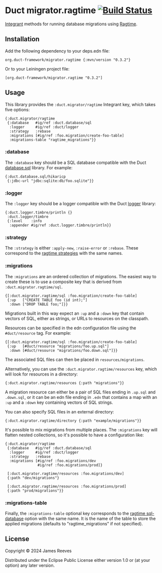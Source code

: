 # Duct migrator.ragtime [![Build Status](https://github.com/duct-framework/migrator.ragtime/actions/workflows/test.yml/badge.svg)](https://github.com/duct-framework/migrator.ragtime/actions/workflows/test.yml)

[Integrant][] methods for running database migrations using
[Ragtime][].

[integrant]: https://github.com/weavejester/integrant
[ragtime]:   https://github.com/weavejester/ragtime

## Installation

Add the following dependency to your deps.edn file:

    org.duct-framework/migrator.ragtime {:mvn/version "0.3.2"}

Or to your Leiningen project file:

    [org.duct-framework/migrator.ragtime "0.3.2"]

## Usage

This library provides the `:duct.migrator/ragtime` Integrant key,
which takes five options:

```edn
{:duct.migrator/ragtime
 {:database   #ig/ref :duct.database/sql
  :logger     #ig/ref :duct/logger
  :strategy   :rebase
  :migrations [#ig/ref :foo.migration/create-foo-table]
  :migrations-table "ragtime_migrations"}}
```

### :database

The `:database` key should be a SQL database compatible with the Duct
[database.sql][] library. For example:

```edn
{:duct.database.sql/hikaricp
 {:jdbc-url "jdbc:sqlite:db/foo.sqlite"}}
```

[database.sql]: https://github.com/duct-framework/database.sql

### :logger

The `:logger` key should be a logger compatible with the Duct
[logger][] library:

```edn
{:duct.logger.timbre/println {}
 :duct.logger/timbre
 {:level    :info
  :appender #ig/ref :duct.logger.timbre/println}}
```

[logger]: https://github.com/duct-framework/logger

### :strategy

The `:strategy` is either `:apply-new`, `:raise-error` or
`:rebase`. These correspond to the [ragtime strategies][] with the
same names.

[ragtime strategies]: https://weavejester.github.io/ragtime/ragtime.strategy.html

### :migrations

The `:migrations` are an ordered collection of migrations. The easiest
way to create these is to use a composite key that is derived from
`:duct.migrator.ragtime/sql`.

```edn
{[:duct.migrator.ragtime/sql :foo.migration/create-foo-table]
 {:up   ["CREATE TABLE foo (id int);"]
  :down ["DROP TABLE foo;"]}}
```

Migrations built in this way expect an `:up` and a `:down` key that
contain vectors of SQL, either as strings, or URLs to resources on the
classpath.

Resources can be specified in the edn configuration file using the
`#duct/resource` tag. For example:

```edn
{[:duct.migrator.ragtime/sql :foo.migration/create-foo-table]
 {:up   [#duct/resource "migrations/foo.up.sql"]
  :down [#duct/resource "migrations/foo.down.sql"]}}
```

The associated SQL files can then be placed in `resources/migrations`.

Alternatively, you can use the `:duct.migrator.ragtime/resources` key,
which will look for resources in a directory:

```edn
{:duct.migrator.ragtime/resources {:path "migrations"}}
```

A migration resource can either be a pair of SQL files ending in
`.up.sql` and `.down.sql`, or it can be an edn file ending in `.edn`
that contains a map with an `:up` and a `:down` key containing vectors
of SQL strings.

You can also specify SQL files in an external directory:

```edn
{:duct.migrator.ragtime/directory {:path "example/migrations"}}
```

It's possible to mix migrations from multiple places. The
`:migrations` key will flatten nested collections, so it's possible to
have a configuration like:

```edn
{:duct.migrator/ragtime
 {:database   #ig/ref :duct.database/sql
  :logger     #ig/ref :duct/logger
  :strategy   :rebase
  :migrations [#ig/ref :foo.migrations/dev
               #ig/ref :foo.migrations/prod]}

 [:duct.migrator.ragtime/resources :foo.migrations/dev]
 {:path "dev/migrations"}

 [:duct.migrator.ragtime/resources :foo.migrations/prod]
 {:path "prod/migrations"}}
```

### :migrations-table

Finally, the `:migrations-table` optional key corresponds
to the [ragtime sql-database][] option with the same name. It is the
name of the table to store the applied migrations (defaults to
"ragtime_migrations" if not specified).

[ragtime sql-database]: https://weavejester.github.io/ragtime/ragtime.jdbc.html#var-sql-database

## License

Copyright © 2024 James Reeves

Distributed under the Eclipse Public License either version 1.0 or (at
your option) any later version.
